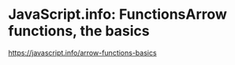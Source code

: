 # JavaScript.info: FunctionsArrow functions, the basics

https://javascript.info/arrow-functions-basics

